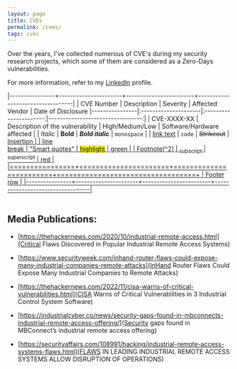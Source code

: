 ```yaml
---
layout: page
title: CVEs
permalink: /cves/
tags: cves
---
```


Over the years, I've collected numerous of CVE's during my security research projects, which some of them are considered as a Zero-Days vulnerabilities.

For more information, refer to my <a href="https://www.linkedin.com/in/hay-mizrachi">LinkedIn</a> profile.

|----------------+----------------------+------------------------+----------------------------------|
| CVE Number | Description          |     Severity      |                     Affected Vendor |                     Date of Disclosure
|----------------|:---------------------|:----------------------:|---------------------------------:|
| CVE-XXXX-XX        | Description of the vulnerability                 |        High/Medium/Low          |                            Software/Hardware affected |
| *Italic*       | **Bold**             |   ***Bold italic***    |                      `monospace` |
| [link text](#) | ```code```           |     ~~Strikeout~~      |              <ins>Insertion<ins> |
| line<br/>break | "Smart quotes"       | <mark>highlight</mark> | <span class="green">green</span> |
| Footnote[^2]   | <sub>subscript</sub> | <sup>superscript</sup> |     <span class="red">red</span> |
|================+======================+========================+==================================+
| Footer row                                                                                        |
|----------------+----------------------+------------------------+----------------------------------|
<br />
<br />
## Media Publications:

* [https://thehackernews.com/2020/10/industrial-remote-access.html](Critical Flaws Discovered in Popular Industrial Remote Access Systems)

* [https://www.securityweek.com/inhand-router-flaws-could-expose-many-industrial-companies-remote-attacks](InHand Router Flaws Could Expose Many Industrial Companies to Remote Attacks)

* [https://thehackernews.com/2022/11/cisa-warns-of-critical-vulnerabilities.html](CISA Warns of Critical Vulnerabilities in 3 Industrial Control System Software)

* [https://industrialcyber.co/news/security-gaps-found-in-mbconnects-industrial-remote-access-offering/](Security gaps found in MBConnect’s industrial remote access offering)

* [https://securityaffairs.com/108991/hacking/industrial-remote-access-systems-flaws.html](FLAWS IN LEADING INDUSTRIAL REMOTE ACCESS SYSTEMS ALLOW DISRUPTION OF OPERATIONS)